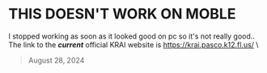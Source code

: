 # THIS DOESN'T WORK ON MOBLE #
I stopped working as soon as it looked good on pc so it's not really good.. \
The link to the ***current*** official KRAI website is https://krai.pasco.k12.fl.us/ \
>August 28, 2024
